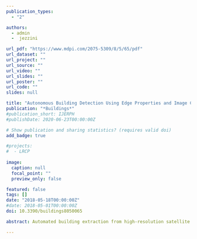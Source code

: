 ```yaml
---
publication_types:
  - "2"

authors:
  - admin
  -  jezzini

url_pdf: "https://www.mdpi.com/2075-5309/8/5/65/pdf"
url_dataset: ""
url_project: ""
url_source: ""
url_video: ""
url_slides: ""
url_poster: ""
url_code: ""
slides: null

title: "Autonomous Building Detection Using Edge Properties and Image Color Invariants"
publication: "*Buildings*"
#publication_short: IJERPH
#publishDate: 2020-06-23T00:00:00Z

# Show publication and sharing statistics? (requires valid doi)
add_badge: true

#projects:
#  - LRCP
  
image:
  caption: null
  focal_point: ""
  preview_only: false

featured: false
tags: []
date: "2018-05-18T00:00:00Z"
#date: 2018-05-01T00:00:00Z
doi: 10.3390/buildings8050065

abstract: Automated building extraction from high-resolution satellite imagery is a challenging research problem, and several issues remain with respect to the variety of variables to be accounted for. In this paper we present an approach for building detection using multiple cues. We use the shadow, shape, and color features of buildings to propose our approach, known as Building Detection with Shadow Verification (BDSV). BDSV has three main pillars, which are:(1) tile building detection (TBD) to detect roof tile buildings;(2) flat building detection (FBD) to detect non-tile flat buildings according to shape features; and (3) results fusion used to fuse and aggregate results from previous blocks. Analyses performed over different study areas reveal high quality percentage and precision metrics, exceeding 95%. Performance analysis over the SztaKi–Inria and Istanbul datasets shows that BDSV outperforms benchmark algorithms.

---
```

